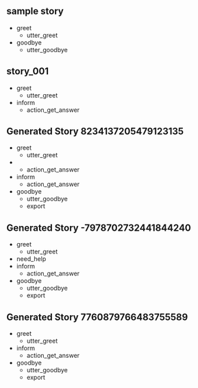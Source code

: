 ## sample story
* greet
   - utter_greet
* goodbye
   - utter_goodbye

## story_001
* greet
   - utter_greet
* inform
   - action_get_answer

## Generated Story 8234137205479123135
* greet
    - utter_greet
*
    - action_get_answer
* inform
    - action_get_answer
* goodbye
    - utter_goodbye
    - export

## Generated Story -7978702732441844240
* greet
    - utter_greet
* need_help
* inform
    - action_get_answer
* goodbye
    - utter_goodbye
    - export

## Generated Story 7760879766483755589
* greet
    - utter_greet
* inform
    - action_get_answer
* goodbye
    - utter_goodbye
    - export
